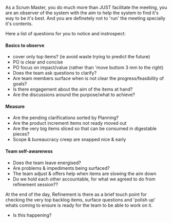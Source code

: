 As a Scrum Master, you do much more than JUST facilitate the meeting, you are an observer of the system with the aim to help the system to find it's way to be it's best. 
And you are definetely not to 'run' the meeting specially it's contents.

Here a list of questions for you to notice and instrospect:
#### Basics to observe
* cover only top items? (ie avoid waste trying to predict the future)
* PO is clear and concise
* PO focus on impact/value (rather than 'move buttom 3 mm to the right)
* Does the team ask questions to clarify?
* Are team members surface when is not clear the progress/feasibility of goals?
* Is there engagement about the aim of the items at hand?
* Are the discussions around the purpose/what to achieve?

#### Measure
* Are the pending clarifications sorted by Planning?
* Are the product increment items not ready moved out
* Are the very big items sliced so that can be consumed in digestable pieces?
* Scope & bureaucracy creep are snapped nice & early

#### Team self-awareness
* Does the team leave energised?
* Are problems & impediments being surfaced?
* The team adjust & offers help when items are slowing the aim down
* Do we hold each other accountable, for what we agreed to do from refinement session??

At the end of the day, Refinement is there as a brief touch point for checking the very top backlog items, surface questions and 'polish up' whats coming to ensure is ready for the team to be able to work on it. 
* Is this happening?
